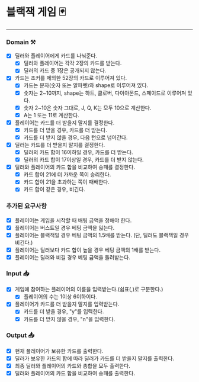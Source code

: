 # 블랙잭 게임 🃏

---

### Domain ⚒️

- [x] 딜러와 플레이어에게 카드를 나눠준다.
    - [x] 딜러와 플레이어는 각각 2장의 카드를 받는다.
    - [x] 딜러의 카드 중 1장은 공개되지 않는다.
- [x] 카드는 조커를 제외한 52장의 카드로 이루어져 있다.
    - [x] 카드는 문자(숫자 또는 알파벳)와 shape로 이루어져 있다.
    - [x] 숫자는 2~10까지, shape는 하트, 클로버, 다이아몬드, 스페이드로 이루어져 있다.
    - [x] 숫자 2~10은 숫자 그대로, J, Q, K는 모두 10으로 계산한다.
    - [x] A는 1 또는 11로 계산한다.
- [x] 플레이어는 카드를 더 받을지 말지를 결정한다.
    - [x] 카드를 더 받을 경우, 카드를 더 받는다.
    - [x] 카드를 더 받지 않을 경우, 다음 턴으로 넘어간다.
- [x] 딜러는 카드를 더 받을지 말지를 결정한다.
    - [x] 딜러의 카드 합이 16이하일 경우, 카드를 더 받는다.
    - [x] 딜러의 카드 합이 17이상일 경우, 카드를 더 받지 않는다.
- [x] 딜러와 플레이어의 카드 합을 비교하여 승패를 결정한다.
    - [x] 카드 합이 21에 더 가까운 쪽이 승리한다.
    - [x] 카드 합이 21을 초과하는 쪽이 패배한다.
    - [x] 카드 합이 같은 경우, 비긴다.

### 추가된 요구사항
- [x] 플레이어는 게임을 시작할 때 배팅 금액을 정해야 한다.
- [x] 플레이어는 버스트일 경우 베팅 금액을 잃는다.
- [x] 플레이어는 블랙잭일 경우 베팅 금액의 1.5배를 받는다. (단, 딜러도 블랙잭일 경우 비긴다.)
- [x] 플레이어는 딜러보다 카드 합이 높을 경우 베팅 금액의 1배를 받는다.
- [x] 플레이어는 딜러와 비길 경우 베팅 금액을 돌려받는다.

### Input 📥

-[x] 게임에 참여하는 플레이어의 이름을 입력받는다.(쉼표(,)로 구분한다.)
    - [x] 플레이어의 수는 1이상 6이하이다.
- [x] 플레이어가 카드를 더 받을지 말지를 입력받는다.
    - [x] 카드를 더 받을 경우, "y"를 입력한다.
    - [x] 카드를 더 받지 않을 경우, "n"을 입력한다.

### Output 📤

- [x] 현재 플레이어가 보유한 카드를 출력한다.
- [x] 딜러가 보유한 카드의 합에 따라 딜러가 카드를 더 받을지 말지를 출력한다.
- [x] 최종 딜러와 플레이어의 카드와 총합을 모두 출력한다.
- [x] 딜러와 플레이어의 카드 합을 비교하여 승패를 출력한다.
